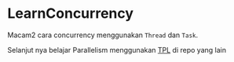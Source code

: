 # LearnConcurrency

Macam2 cara concurrency menggunakan `Thread` dan `Task`.

Selanjut nya belajar Parallelism menggunakan [TPL](https://learn.microsoft.com/en-us/dotnet/standard/parallel-programming/data-parallelism-task-parallel-library)
di repo yang lain

